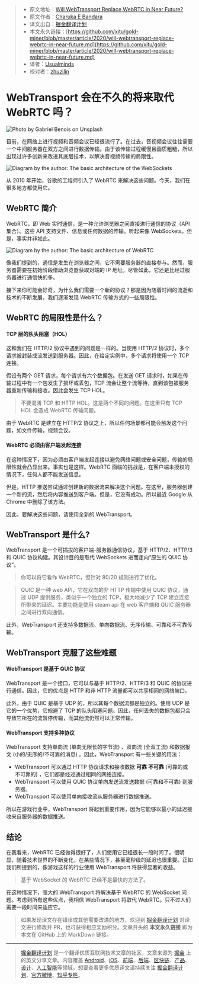 > * 原文地址：[Will WebTransport Replace WebRTC in Near Future?](https://blog.bitsrc.io/will-webtransport-replace-webrtc-in-near-future-436c4f7f3484)
> * 原文作者：[Charuka E Bandara](https://medium.com/@charuka95)
> * 译文出自：[掘金翻译计划](https://github.com/xitu/gold-miner)
> * 本文永久链接：[https://github.com/xitu/gold-miner/blob/master/article/2020/will-webtransport-replace-webrtc-in-near-future.md](https://github.com/xitu/gold-miner/blob/master/article/2020/will-webtransport-replace-webrtc-in-near-future.md)
> * 译者：[Usualminds](https://github.com/Usualminds)
> * 校对者：[zhuzilin](https://github.com/zhuzilin)

# WebTransport 会在不久的将来取代 WebRTC 吗？

![Photo by [Gabriel Benois](https://unsplash.com/@gabrielbenois) on [Unsplash](https://unsplash.com/)](https://cdn-images-1.medium.com/max/2000/0*4MaUNhpUTKLuBX14)

目前，在网络上进行视频和音频会议已经很流行了。在过去，音视频会议往往需要一个中间服务器在双方之间进行数据传输。由于该传输过程缓慢且画质粗糙，所以出现过许多创新来改进其底层技术，以解决音视频传输的局限性。

![Diagram by the author: The basic architecture of the WebSockets](https://cdn-images-1.medium.com/max/2000/1*UZMYYV48pGhgjkcEh0lPNg.png)

从 2010 年开始，谷歌的工程师引入了 WebRTC 来解决这些问题。今天，我们在很多地方都使用它。

## WebRTC 简介

WebRTC，即 Web 实时通信，是一种允许浏览器之间直接进行通信的协议（API 集合）。这些 API 支持文件、信息或任何数据的传输。听起来像 WebSockets。但是，事实并非如此。

![Diagram by the author: The basic architecture of WebRTC](https://cdn-images-1.medium.com/max/2140/1*ZtTqRURkQA2nqRgrrCjwTg.png)

像我们提到的，通信是发生在浏览器之间，它不需要服务器的直接参与。然而，服务器需要在初始阶段借助浏览器获取对端的 IP 地址。尽管如此，它还是比经过服务器进行通信快的多。

接下来你可能会好奇，为什么我们需要一个新的协议？那是因为随着时间的流逝和技术的不断发展，我们逐渐发现 WebRTC 传输方式的一些局限性。

## WebRTC 的局限性是什么？

#### TCP 层的队头阻塞（HOL）

这和我们在 HTTP/2 协议中遇到的问题是一样的。当使用 HTTP/2 协议时，多个请求被封装成流发送到服务器。因此，在给定实例中，多个请求将使用一个 TCP 连接。

假设有两个 GET 请求，每个请求有六个数据包。在发送 GET 请求时，如果在传输过程中有一个包发生了损坏或丢包，TCP 流会让整个流等待，直到该包被服务器重新传输和接收。因此会发生 TCP HOL。

> 不要混淆 TCP 和 HTTP HOL。这是两个不同的问题。在这里只有 TCP HOL 会造成 WebRTC 传输问题。

由于 WebRTC 是建立在 HTTP/2 协议之上，所以任何场景都可能会触发这个问题，如文件传输，视频会议。

#### WebRTC 必须由客户端发起连接

在这种情况下，因为必须由客户端发起连接以避免网络问题或安全问题，传输的局限性就会凸显出来。事实也是这样。WebRTC 面临的挑战是，在客户端未授权的情况下，任何人都不能发送信息。

但是，HTTP 推送尝试通过创建新的数据流来解决这个问题。在这里，服务器创建一个新的流，然后将内容推送到客户端。但是，它没有成功。所以最近 Google 从 Chrome 中删除了该方法。

因此，要解决这些问题，请使用全新的 WebTransport。

## WebTransport 是什么?

WebTransport 是一个可插拔的客户端-服务器通信协议，基于 HTTP/2、HTTP/3 和 QUIC 协议构建。其设计目的是取代 WebSockets 进而走向“原生的 QUIC 协议”。

> 你可以将它看作 WebRTC，但针对 80/20 规则进行了优化。

> QUIC 是一种 web API，它在双向的非 HTTP 传输中使用 QUIC 协议，通过 UDP 提供服务，类似于一个独立的 TCP，极大地减少了 TCP 建立连接所带来的延迟。主要功能是使用 steam api 在 web 客户端和 QUIC 服务器之间进行双向通信。

此外，WebTransport 还支持多数据流、单向数据流、无序传输、可靠和不可靠传输。

## WebTransport 克服了这些难题

#### WebTransport 是基于 QUIC 协议

WebTransport 是一个接口，它可以与基于 HTTP/2、HTTP/3 和 QUIC 的协议进行通信。因此，它的优点是 HTTP 和非 HTTP 流量都可以共享相同的网络端口。

此外，由于 QUIC 是基于 UDP 的，所以其每个数据流都是独立的。使用 UDP 是它的一个优势，它规避了 TCP 的队头阻塞问题。因此，任何丢失的数据包都只会导致它所在的流暂停传输，而其他流仍然可以正常传输。

#### WebTransport 支持多种协议

WebTransport 支持单向流 (单向无限长的字节流) 、双向流 (全双工流) 和数据报文 (小的/无序的/不可靠的消息) 。因此，WebTransport 有一些关键的用法：

* WebTransport 可以通过 HTTP 协议请求和接收数据 **可靠** **不可靠** (可靠的或不可靠的) ，它们都是经过通过相同的网络连接。
* WebTransport 可以使用 QUIC 协议单向发送流发送数据 (可靠和不可靠) 到服务器。
* WebTransport 可以使用单向接收流从服务器进行数据推送。

所以在游戏行业中，WebTransport 将起到重要作用，因为它能够以最小的延迟接收来自服务器的数据推送。

## 结论

在我看来，WebRTC 已经做得很好了，人们使用它已经很长一段时间了。很明显，随着技术世界的不断变化，在某些情况下，甚至毫秒级的延迟也很重要。正如我们所提到的，像游戏这样的行业使用 WebTransport 将获得显著的收益。

> 基于 WebSocket 的 WebRTC 已经不是最快的方法了。

在这种情况下，强大的 WebTransport 将解决基于 WebRTC 的 WebSocket 问题。考虑到所有这些优点，我相信 WebTransport 将取代 WebRTC。只不过人们需要一段时间来适应它。

> 如果发现译文存在错误或其他需要改进的地方，欢迎到 [掘金翻译计划](https://github.com/xitu/gold-miner) 对译文进行修改并 PR，也可获得相应奖励积分。文章开头的 **本文永久链接** 即为本文在 GitHub 上的 MarkDown 链接。

---

> [掘金翻译计划](https://github.com/xitu/gold-miner) 是一个翻译优质互联网技术文章的社区，文章来源为 [掘金](https://juejin.im) 上的英文分享文章。内容覆盖 [Android](https://github.com/xitu/gold-miner#android)、[iOS](https://github.com/xitu/gold-miner#ios)、[前端](https://github.com/xitu/gold-miner#前端)、[后端](https://github.com/xitu/gold-miner#后端)、[区块链](https://github.com/xitu/gold-miner#区块链)、[产品](https://github.com/xitu/gold-miner#产品)、[设计](https://github.com/xitu/gold-miner#设计)、[人工智能](https://github.com/xitu/gold-miner#人工智能)等领域，想要查看更多优质译文请持续关注 [掘金翻译计划](https://github.com/xitu/gold-miner)、[官方微博](http://weibo.com/juejinfanyi)、[知乎专栏](https://zhuanlan.zhihu.com/juejinfanyi)。
